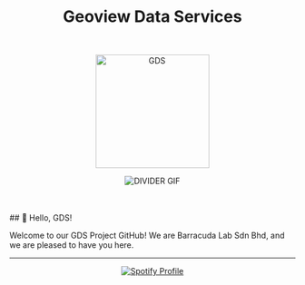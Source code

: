 <h1 align=center>
   Geoview Data Services
</h1>
<br>
<p align=center>
  <img src="https://www.geoviewdataservices.com/images/logoWhite-n.png" alt="GDS" width="200"/>
</p>
<p align=center>
  <img src="https://user-images.githubusercontent.com/73097560/115834477-dbab4500-a447-11eb-908a-139a6edaec5c.gif" alt="DIVIDER GIF" />
</p>

<br>


<br>
## 👋 Hello, GDS!<br>

Welcome to our GDS Project GitHub! We are Barracuda Lab Sdn Bhd, and we are pleased to have you here.<br>


<hr>



<p align="center">
  <a href="https://spotify-github-profile.kittinanx.com/api/view?uid=312sckq4hebyervf4utsjawou4hm&redirect=true">
    <img src="https://spotify-github-profile.kittinanx.com/api/view?uid=312sckq4hebyervf4utsjawou4hm&cover_image=true&theme=default&show_offline=true&background_color=121212&interchange=false&bar_color_cover=true" alt="Spotify Profile" />
  </a>
</p>
